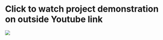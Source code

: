 <h1>Click to watch project demonstration on outside Youtube link</h1>
<a href = "https://www.youtube.com/watch?v=H_MK745RgXI"><img src = "https://img.youtube.com/vi/H_MK745RgXI/maxresdefault.jpg"></a>
